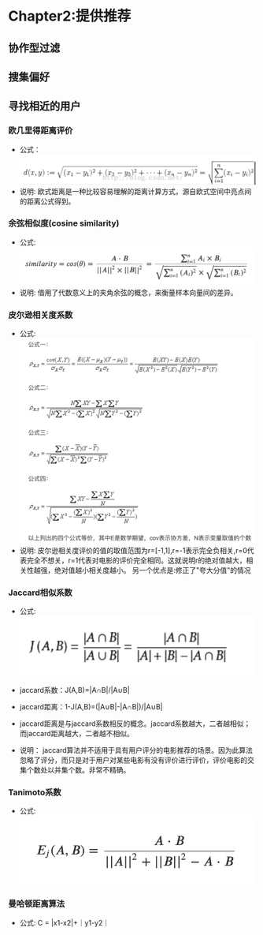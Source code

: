 # Chapter2:提供推荐

## 协作型过滤

## 搜集偏好

## 寻找相近的用户

### 欧几里得距离评价

* 公式：
![euclidean](../../resources/imgs/euclidean.png)
* 说明:
欧式距离是一种比较容易理解的距离计算方式，源自欧式空间中亮点间的距离公式得到。

### 余弦相似度(cosine similarity)

* 公式:![cosine](../../resources/imgs/cosine.png)
* 说明:
借用了代数意义上的夹角余弦的概念，来衡量样本向量间的差异。

### 皮尔逊相关度系数

* 公式:
![person](../../resources/imgs/pearson.png)
* 说明:
皮尔逊相关度评价的值的取值范围为r=[-1,1],r=-1表示完全负相关,r=0代表完全不想关，r=1代表对电影的评价完全相同。这就说明r的绝对值越大，相关性越强，绝对值越小相关度越小。
另一个优点是:修正了"夸大分值"的情况

### Jaccard相似系数

* 公式:
![jaccard](../../resources/imgs/jaccard.png)

* jaccard系数：J(A,B)=|A∩B|/|A∪B|
* jaccard距离：1-J(A,B)=(|A∪B|-|A∩B|)/|A∪B|
* jaccard距离是与jaccard系数相反的概念。jaccard系数越大，二者越相似；而jaccard距离越大，二者越不相似。

* 说明：
jaccard算法并不适用于具有用户评分的电影推荐的场景。因为此算法忽略了评分，而只是对于用户对某些电影有没有评价进行评价，评价电影的交集个数处以并集个数。非常不精确。

### Tanimoto系数

* 公式:![tanimoto](../../resources/imgs/tanimoto.png)

### 曼哈顿距离算法
* 公式: C = |x1-x2|+｜y1-y2｜


